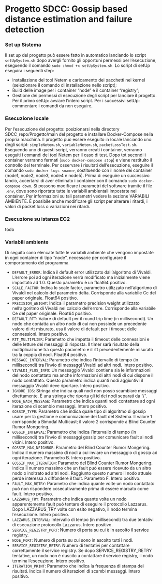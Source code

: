 # Progetto SDCC: Gossip based distance estimation and failure detection

### Set up Sistema
Il set up del progetto può essere fatto in automatico lanciando lo script `setUpSystem.sh` dopo avergli fornito gli opportuni permessi per l’esecuzione, eseguendo il comando `sudo chmod +x setUpSystem.sh`.
Lo script di setUp eseguirà i seguenti step:
-	Installazione del tool Netem e caricamento dei pacchetti nel kernel (selezionare il comando di installazione nello script);
-	Build delle image per i container “node” e il container “registry”;
-	Gestione dei permessi di esecuzione degli script per lanciare il progetto.
Per il primo setUp: avviare l’intero script. Per i successivi setUp: commentare i comandi da non eseguire.

### Esecuzione locale
Per l’esecuzione del progetto: posizionarsi nella directory SDCC_repo/Progetto/main del progetto e installare Docker-Compose nella propria macchina.
Il progetto può essere eseguito in locale lanciando uno degli script: `simpleNetem.sh`, `variableNetem.sh`, `packetLossTest.sh`. 
Eseguendo uno di questi script, verranno creati i container, verranno eseguiti i comandi del tool Netem per il caso di test. Dopo tot secondi i container verranno fermati (`sudo docker-compose stop`) e viene restituito il controllo del terminale. Per osservare i risultati dell’esecuzione, eseguire il comando `sudo docker logs <name>`, sostituendo <name> con il nome dei container (node1, node2, node3, node4 e node5).
Prima di eseguire un successivo lancio, accertarsi di aver eliminato i container con il comando `sudo docker-compose down`.
Si possono modificare i parametri del software tramite il file `.env`, dove sono riportate tutte le variabili ambientali impostate nei container. Per informazioni su tali parametri vedere la sezione VARIABILI AMBIENTE.
È possibile anche modificare gli script per alterare i ritardi, i valori di packet loss o variazioni nei ritardi.



### Esecuzione su istanza EC2
todo

### Variabili ambiente
Di seguito sono elencate tutte le variabili ambiente che vengono impostate in ogni container di tipo “node”, necessarie per configurare il comportamento del programma.
-	`DEFAULT_ERROR`: Indica il default error utilizzato dall’algoritmo di Vivaldi. L’errore poi ad ogni iterazione verrà modificato ma inizialmente viene impostato ad 1.0. Questo parametro è un float64 positivo.
-	`SCALE_FACTOR`: Indica lo scale factor, parametro utilizzato nell’algoritmo di Vivaldi nel calcolo del parametro delta. Corrisponde alla variabile Cc del paper originale. Float64 positivo.  
-	`PRECISION_WEIGHT`: Indica il parametro precision weight utilizzato nell’algoritmo di Vivaldi nel calcolo dell’errore. Corrisponde alla variabile Ce del paper originale. Float64 positivo.
-	`DEFAULT_RTT`: Valore di default per il round trip time (in millisecondi). Un nodo che contatta un altro nodo di cui non possiede un precedente valore di rtt misurato, usa il valore di default per i timeout delle connessioni. Intero positivo.
-	`RTT_MULTIPLIER`: Parametro che impatta il timeout delle connessioni e delle letture dei messaggi di risposta. Il timer sarà risultato della moltiplicazione tra questo parametro e il rtt precedentemente misurato tra la coppia di nodi. Float64 positivo.
-	`MESSAGE_INTERVAL`: Parametro che indica l’intervallo di tempo (in millisecondi) tra l’invio di messaggi Vivaldi ad altri nodi. Intero positivo.
-	`VIVALDI_PLUS_INFO`: Un messaggio Vivaldi contiene sia le informazioni del nodo contattato ma anche informazioni di altri nodi di cui dispone il nodo contattato. Questo parametro indica quanti nodi aggiuntivi il messaggio Vivaldi deve riportare. Intero positivo.
-	`IGNORE_IDS`: Stringa che indica quali nodi non posso scambiare messaggi direttamente. È una stringa che riporta gli id dei nodi separati da “/”.
-	`NODE_EACH_MESSAGE`: Parametro che indica quanti nodi contattare ad ogni iterazione di scambio messaggi. Intero positivo.
-	`GOSSIP_TYPE`: Parametro che indica quale tipo di algoritmo di gossip usare per la gestione e comunicazione dei fault del Sistema. Il valore 1 corrisponde a Bimodal Multicast; il valore 2 corrisponde a Blind Counter Rumor Mongering.
-	`GOSSIP_INTERVAL`: Parametro che indica l’intervallo di tempo (in millisecondi) tra l’invio di messaggi gossip per comunicare fault ai nodi vicini. Intero positivo.
-	`GOSSIP_MAX_NEIGHBOR`: Parametro del Blind Counter Rumor Mongering. Indica il numero massimo di nodi a cui inviare un messaggio di gossip ad ogni iterazione. Parametro B. Intero positivo. 
-	`GOSSIP_MAX_ITERATION`: Parametro del Blind Counter Rumor Mongering. Indica il numero massimo che un fault può essere ricevuto da un altro nodo o inoltrato ad altri nodi. Raggiunto questo numero il nodo attuale perde interessa a diffondere il fault. Parametro F. Intero positivo.
-	`FAULT_MAX_RETRY`: Parametro che indica quante volte un nodo contattato può non rispondere cosecutivamente prima di essere marcato come fault. Intero positivo.
-	`LAZZARUS_TRY`: Parametro che indica quante volte un nodo apparentemente fault può tentare di eseguire il protocollo Lazzarus. Dopo LAZZARUS_TRY volte con esito negativo, il nodo termina l’esecuzione. Intero positivo.
-	`LAZZARUS_INTERVAL`: Intervallo di tempo (in millisecondi) tra due tentativi di esecuzione protocollo Lazzarus. Intero positivo.
-	`SERVICE_REGISTRY_PORT`: Numero di porta su cui è in ascolto il service registry. 
-	`NODE_PORT`: Numero di porta su cui sono in ascolto tutti i nodi.
-	`SERVICE_REGISTRY_RETRY`: Numero di tentativi per contattare correttamente il service registry. Se dopo SERVICE_REGISTRY_RETRY tentative, un nodo non è riuscito a contattare il service registry, il nodo termina l’esecuzione. Intero positivo.
-	`ITERATION_PRINT`: Parametro che indica la frequenza di stampa dei risultati. Indica il numero di iterazioni di scambi messaggi. Intero positivo.


